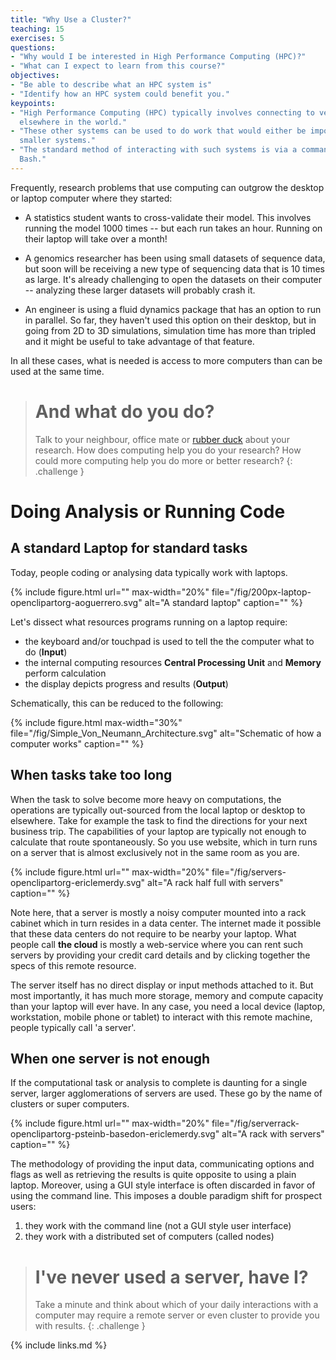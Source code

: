 ```yaml
---
title: "Why Use a Cluster?"
teaching: 15
exercises: 5
questions:
- "Why would I be interested in High Performance Computing (HPC)?"
- "What can I expect to learn from this course?"
objectives:
- "Be able to describe what an HPC system is"
- "Identify how an HPC system could benefit you."  
keypoints:
- "High Performance Computing (HPC) typically involves connecting to very large computing systems
  elsewhere in the world."
- "These other systems can be used to do work that would either be impossible or much slower or
  smaller systems."
- "The standard method of interacting with such systems is via a command line interface called
  Bash."
---
```


Frequently, research problems that use computing can outgrow the desktop or laptop computer where
they started:

* A statistics student wants to cross-validate their model. This involves running the model 1000
  times -- but each run takes an hour. Running on their laptop will take over a month!

* A genomics researcher has been using small datasets of sequence data, but soon will be receiving
  a new type of sequencing data that is 10 times as large. It's already challenging to open the
  datasets on their computer -- analyzing these larger datasets will probably crash it.

* An engineer is using a fluid dynamics package that has an option to run in parallel. So far, they
  haven't used this option on their desktop, but in going from 2D to 3D simulations, simulation 
  time has more than tripled and it might be useful to take advantage of that feature.

In all these cases, what is needed is access to more computers than can be used at the same time.

> # And what do you do?
> 
> Talk to your neighbour, office mate or [rubber duck](https://rubberduckdebugging.com/) about your
> research. How does computing help you do your research? 
> How could more computing help you do more or better research?
{: .challenge }


# Doing Analysis or Running Code

## A standard Laptop for standard tasks

Today, people coding or analysing data typically work with laptops.
 
{% include figure.html url="" max-width="20%" file="/fig/200px-laptop-openclipartorg-aoguerrero.svg"
 alt="A standard laptop" caption="" %}

Let's dissect what resources programs running on a laptop require:
- the keyboard and/or touchpad is used to tell the the computer what to do (**Input**)
- the internal computing resources **Central Processing Unit** and **Memory** perform calculation
- the display depicts progress and results (**Output**)

Schematically, this can be reduced to the following:

{% include figure.html max-width="30%" file="/fig/Simple_Von_Neumann_Architecture.svg" 
alt="Schematic of how a computer works" caption="" %}


## When tasks take too long

When the task to solve become more heavy on computations, the operations are typically out-sourced 
from the local laptop or desktop to elsewhere. Take for example the task to find the directions for
your next business trip. The capabilities of your laptop are typically not enough to calculate 
that route spontaneously. So you use website, which in turn runs on a server that is almost 
exclusively not in the same room as you are.

{% include figure.html url="" max-width="20%" file="/fig/servers-openclipartorg-ericlemerdy.svg" 
alt="A rack half full with servers" caption="" %}

Note here, that a server is mostly a noisy computer mounted into a rack cabinet which in turn 
resides in a data center. The internet made it possible that these data centers do not require to 
be nearby your laptop. What people call **the cloud** is mostly a web-service where you can rent 
such servers by providing your credit card details and by clicking together the specs of this 
remote resource.

The server itself has no direct display or input methods attached to it. But most importantly, it 
has much more storage, memory and compute capacity than your laptop will ever have. In any case,
you need a local device (laptop, workstation, mobile phone or tablet) to interact with this remote 
machine, people typically call 'a server'. 

## When one server is not enough

If the computational task or analysis to complete is daunting for a single server, larger 
agglomerations of servers are used. These go by the name of clusters or super computers.

{% include figure.html url="" max-width="20%" 
file="/fig/serverrack-openclipartorg-psteinb-basedon-ericlemerdy.svg" alt="A rack with servers"
caption="" %}

The methodology of providing the input data, communicating options and flags as well as retrieving
the results is quite opposite to using a plain laptop. Moreover, using a GUI style interface is 
often discarded in favor of using the command line. This imposes a double paradigm shift for 
prospect users:

1. they work with the command line (not a GUI style user interface)
2. they work with a distributed set of computers (called nodes)

> # I've never used a server, have I?
> 
> Take a minute and think about which of your daily interactions with a computer may require a 
> remote server or even cluster to provide you with results. 
{: .challenge }

{% include links.md %}
